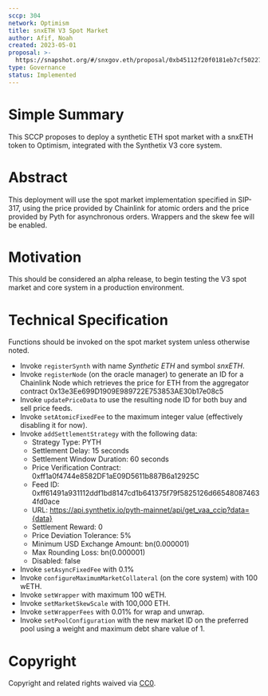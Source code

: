 ```yaml
---
sccp: 304
network: Optimism
title: snxETH V3 Spot Market
author: Afif, Noah
created: 2023-05-01
proposal: >-
  https://snapshot.org/#/snxgov.eth/proposal/0xb45112f20f0181eb7cf50227e98659009232d88dd2b7a28626237885f72c465d
type: Governance
status: Implemented
---
```


# Simple Summary

This SCCP proposes to deploy a synthetic ETH spot market with a snxETH token to Optimism, integrated with the Synthetix V3 core system.

# Abstract

This deployment will use the spot market implementation specified in SIP-317, using the price provided by Chainlink for atomic orders and the price provided by Pyth for asynchronous orders. Wrappers and the skew fee will be enabled.

# Motivation

This should be considered an alpha release, to begin testing the V3 spot market and core system in a production environment.

# Technical Specification

Functions should be invoked on the spot market system unless otherwise noted.

- Invoke `registerSynth` with name _Synthetic ETH_ and symbol _snxETH_.
- Invoke `registerNode` (on the oracle manager) to generate an ID for a Chainlink Node which retrieves the price for ETH from the aggregator contract 0x13e3Ee699D1909E989722E753853AE30b17e08c5
- Invoke `updatePriceData` to use the resulting node ID for both buy and sell price feeds.
- Invoke `setAtomicFixedFee` to the maximum integer value (effectively disabling it for now).
- Invoke `addSettlementStrategy` with the following data:
  - Strategy Type: PYTH
  - Settlement Delay: 15 seconds
  - Settlement Window Duration: 60 seconds
  - Price Verification Contract: 0xff1a0f4744e8582DF1aE09D5611b887B6a12925C
  - Feed ID: 0xff61491a931112ddf1bd8147cd1b641375f79f5825126d665480874634fd0ace
  - URL: https://api.synthetix.io/pyth-mainnet/api/get_vaa_ccip?data={data}
  - Settlement Reward: 0
  - Price Deviation Tolerance: 5%
  - Minimum USD Exchange Amount: bn(0.000001)
  - Max Rounding Loss: bn(0.000001)
  - Disabled: false
- Invoke `setAsyncFixedFee` with 0.1%
- Invoke `configureMaximumMarketCollateral` (on the core system) with 100 wETH.
- Invoke `setWrapper` with maximum 100 wETH.
- Invoke `setMarketSkewScale` with 100,000 ETH.
- Invoke `setWrapperFees` with 0.01% for wrap and unwrap.
- Invoke `setPoolConfiguration` with the new market ID on the preferred pool using a weight and maximum debt share value of 1.

# Copyright

Copyright and related rights waived via [CC0](https://creativecommons.org/publicdomain/zero/1.0/).
